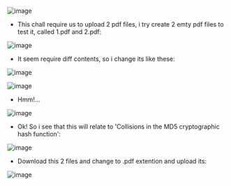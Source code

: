 ![image](https://github.com/nhattanhh/CTF/assets/130430279/73f91b29-1a9b-4989-af76-892535b17557)

- This chall require us to upload 2 pdf files, i try create 2 emty pdf files to test it, called 1.pdf and 2.pdf:

![image](https://github.com/nhattanhh/CTF/assets/130430279/d17d5154-d3a3-4486-9605-04ca59a97fc0)

- It seem require diff contents, so i change its like these:

![image](https://github.com/nhattanhh/CTF/assets/130430279/baf53a59-e8ee-4829-9586-502612daceb2)

![image](https://github.com/nhattanhh/CTF/assets/130430279/58fefbd6-47d5-48a9-b22d-909b0e92b9bd)

- Hmm!...

![image](https://github.com/nhattanhh/CTF/assets/130430279/0c13f9c3-d743-4f9a-9bad-929f0f388187)

- Ok! So i see that this will relate to 'Collisions in the MD5 cryptographic hash function': 

![image](https://github.com/nhattanhh/CTF/assets/130430279/45883e2b-ad3a-4632-ba43-d98b380434ca)

- Download this 2 files and change to .pdf extention and upload its:

![image](https://github.com/nhattanhh/CTF/assets/130430279/b9b55b52-caae-48d8-bfcc-557c292afd2f)
